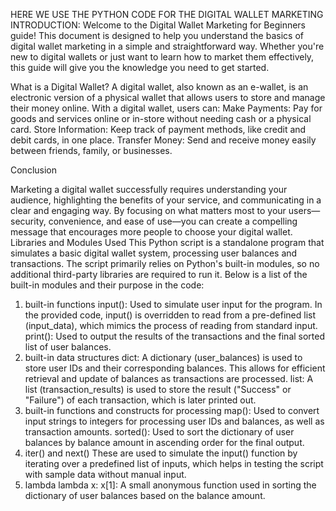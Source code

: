 HERE WE USE THE PYTHON CODE FOR THE DIGITAL WALLET MARKETING
INTRODUCTION:
Welcome to the Digital Wallet Marketing for Beginners guide! This document is designed to help you understand the basics of digital wallet marketing in a simple and straightforward way. Whether you're new to digital wallets or just want to learn how to market them effectively, this guide will give you the knowledge you need to get started.

What is a Digital Wallet?
A digital wallet, also known as an e-wallet, is an electronic version of a physical wallet that allows users to store and manage their money online. With a digital wallet, users can:
Make Payments: Pay for goods and services online or in-store without needing cash or a physical card.
Store Information: Keep track of payment methods, like credit and debit cards, in one place.
Transfer Money: Send and receive money easily between friends, family, or businesses.

Conclusion

Marketing a digital wallet successfully requires understanding your audience, highlighting the benefits of your service, and communicating in a clear and engaging way. By focusing on what matters most to your users—security, convenience, and ease of use—you can create a compelling message that encourages more people to choose your digital wallet.
Libraries and Modules Used
This Python script is a standalone program that simulates a basic digital wallet system, processing user balances and transactions. The script primarily relies on Python's built-in modules, so no additional third-party libraries are required to run it. Below is a list of the built-in modules and their purpose in the code:

1. built-in functions
input(): Used to simulate user input for the program. In the provided code, input() is overridden to read from a pre-defined list (input_data), which mimics the process of reading from standard input.
print(): Used to output the results of the transactions and the final sorted list of user balances.
2. built-in data structures
dict: A dictionary (user_balances) is used to store user IDs and their corresponding balances. This allows for efficient retrieval and update of balances as transactions are processed.
list: A list (transaction_results) is used to store the result ("Success" or "Failure") of each transaction, which is later printed out.
3. built-in functions and constructs for processing
map(): Used to convert input strings to integers for processing user IDs and balances, as well as transaction amounts.
sorted(): Used to sort the dictionary of user balances by balance amount in ascending order for the final output.
4. iter() and next()
These are used to simulate the input() function by iterating over a predefined list of inputs, which helps in testing the script with sample data without manual input.
5. lambda
lambda x: x[1]: A small anonymous function used in sorting the dictionary of user balances based on the balance amount.

